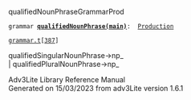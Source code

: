 <span class="title">qualifiedNounPhrase</span><span class="type">GrammarProd</span>

`grammar `**[`qualifiedNounPhrase(main)`](../object/qualifiedNounPhrase(main).html)**` :   `[`Production`](../object/Production.html)

[`grammar.t`](../file/grammar.t.html)`[`[`387`](../source/grammar.t.html#387)`]`

<div class="gramrule">

qualifiedSingularNounPhrase-\>np\_  
\| qualifiedPluralNounPhrase-\>np\_  

</div>

<div class="ftr">

Adv3Lite Library Reference Manual  
Generated on 15/03/2023 from adv3Lite version 1.6.1

</div>
